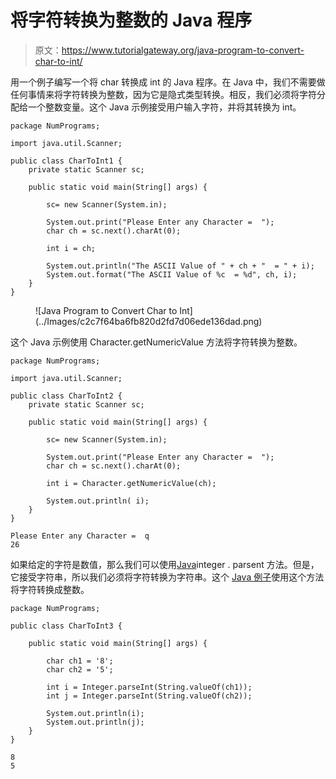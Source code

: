 # 将字符转换为整数的 Java 程序

> 原文：<https://www.tutorialgateway.org/java-program-to-convert-char-to-int/>

用一个例子编写一个将 char 转换成 int 的 Java 程序。在 Java 中，我们不需要做任何事情来将字符转换为整数，因为它是隐式类型转换。相反，我们必须将字符分配给一个整数变量。这个 Java 示例接受用户输入字符，并将其转换为 int。

```
package NumPrograms;

import java.util.Scanner;

public class CharToInt1 {
	private static Scanner sc;	

	public static void main(String[] args) {

		sc= new Scanner(System.in);	

		System.out.print("Please Enter any Character =  ");
		char ch = sc.next().charAt(0);

		int i = ch;

		System.out.println("The ASCII Value of " + ch + "  = " + i);
		System.out.format("The ASCII Value of %c  = %d", ch, i);
	}
}
```

<figure class="wp-block-image size-large">![Java Program to Convert Char to Int](../Images/c2c7f64ba6fb820d2fd7d06ede136dad.png)</figure>

这个 Java 示例使用 Character.getNumericValue 方法将字符转换为整数。

```
package NumPrograms;

import java.util.Scanner;

public class CharToInt2 {
	private static Scanner sc;	

	public static void main(String[] args) {

		sc= new Scanner(System.in);	

		System.out.print("Please Enter any Character =  ");
		char ch = sc.next().charAt(0);

		int i = Character.getNumericValue(ch);

		System.out.println( i);
	}
}
```

```
Please Enter any Character =  q
26
```

如果给定的字符是数值，那么我们可以使用[Java](https://www.tutorialgateway.org/java-tutorial/)integer . parsent 方法。但是，它接受字符串，所以我们必须将字符转换为字符串。这个 [Java 例子](https://www.tutorialgateway.org/learn-java-programs/)使用这个方法将字符转换成整数。

```
package NumPrograms;

public class CharToInt3 {

	public static void main(String[] args) {

		char ch1 = '8';
		char ch2 = '5';

		int i = Integer.parseInt(String.valueOf(ch1));
		int j = Integer.parseInt(String.valueOf(ch2));

		System.out.println(i);
		System.out.println(j);
	}
}
```

```
8
5
```